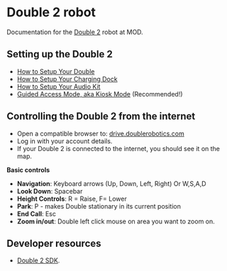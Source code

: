# Double 2 robot

Documentation for the [Double 2](https://www.doublerobotics.com/double2.html) robot at MOD.

## Setting up the Double 2

* [How to Setup Your Double](http://support.doublerobotics.com/customer/portal/articles/1843456-how-to-setup-your-double)
* [How to Setup Your Charging Dock](http://support.doublerobotics.com/customer/portal/articles/1532697-how-to-setup-your-charging-dock)
* [How to Setup Your Audio Kit](http://support.doublerobotics.com/customer/portal/articles/1840574-how-to-setup-your-audio-kit)
* [Guided Access Mode, aka Kiosk Mode](http://support.doublerobotics.com/customer/portal/articles/1348900-guided-access-mode-aka-kiosk-mode-recommended-) (Recommended!)

## Controlling the Double 2 from the internet

* Open a compatible browser to: [drive.doublerobotics.com](https://drive.doublerobotics.com)
* Log in with your account details.
* If your Double 2 is connected to the internet, you should see it on the map.

**Basic controls**

* **Navigation**: Keyboard arrows (Up, Down, Left, Right) Or W,S,A,D
* **Look Down**: Spacebar
* **Height Controls**: R = Raise, F= Lower
* **Park**: P - makes Double stationary in its current position
* **End Call**: Esc
* **Zoom in/out**:  Double left click mouse on area you want to zoom on.

## Developer resources

* [Double 2 SDK](https://developer.doublerobotics.com).

